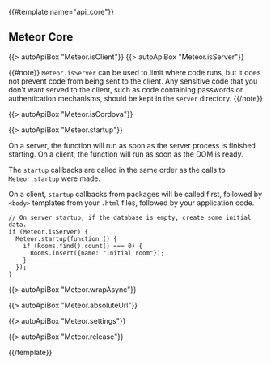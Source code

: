 {{#template name="api_core"}}

<h2 id="core"><span>Meteor Core</span></h2>

{{> autoApiBox "Meteor.isClient"}}
{{> autoApiBox "Meteor.isServer"}}

{{#note}}
`Meteor.isServer` can be used to limit where code runs, but it does not
prevent code from being sent to the client. Any sensitive code that you
don't want served to the client, such as code containing passwords or
authentication mechanisms, should be kept in the `server` directory.
{{/note}}

{{> autoApiBox "Meteor.isCordova"}}

{{> autoApiBox "Meteor.startup"}}

On a server, the function will run as soon as the server process is
finished starting. On a client, the function will run as soon as the DOM
is ready.

The `startup` callbacks are called in the same order as the calls to
`Meteor.startup` were made.

On a client, `startup` callbacks from packages will be called
first, followed by `<body>` templates from your `.html` files,
followed by your application code.

    // On server startup, if the database is empty, create some initial data.
    if (Meteor.isServer) {
      Meteor.startup(function () {
        if (Rooms.find().count() === 0) {
          Rooms.insert({name: "Initial room"});
        }
      });
    }

{{> autoApiBox "Meteor.wrapAsync"}}

{{> autoApiBox "Meteor.absoluteUrl"}}

{{> autoApiBox "Meteor.settings"}}

{{> autoApiBox "Meteor.release"}}

{{/template}}